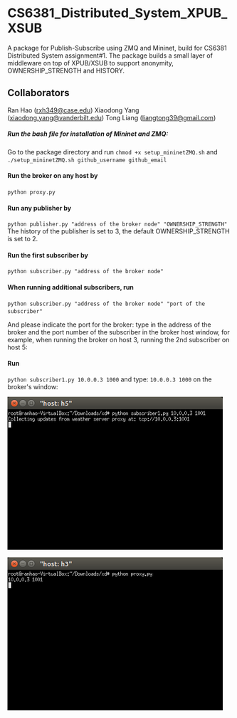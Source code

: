 # CS6381_Distributed_System_XPUB_XSUB

A package for Publish-Subscribe using ZMQ and Mininet, build for CS6381 Distributed System assignment#1.
The package builds a small layer of middleware on top of XPUB/XSUB to support anonymity, OWNERSHIP_STRENGTH and HISTORY.

## Collaborators

Ran Hao (rxh349@case.edu) Xiaodong Yang (xiaodong.yang@vanderbilt.edu) Tong Liang (liangtong39@gmail.com)

##### Run the bash file for installation of Mininet and ZMQ:
Go to the package directory and run
`chmod +x setup_mininetZMQ.sh` and `./setup_mininetZMQ.sh github_username github_email`

#### Run the broker on any host by

`python proxy.py`

#### Run any publisher by

`python publisher.py "address of the broker node" "OWNERSHIP_STRENGTH"`
The history of the publisher is set to 3, the default OWNERSHIP_STRENGTH is set to 2.

#### Run the first subscriber by

`python subscriber.py "address of the broker node"`

#### When running additional subscribers, run

`python subscriber.py "address of the broker node" "port of the subscriber"`

And please indicate the port for the broker: type in the address of the broker and the port number of the subscriber in the broker host window, for example,
when running the broker on host 3,  running the 2nd subscriber on host 5:

#### Run
`python subscriber1.py 10.0.0.3 1000`
and type: `10.0.0.3 1000` on the broker's window:

![Alt text](/images/subscriber.png?raw=true)

![Alt text](/images/broker.png?raw=true)
